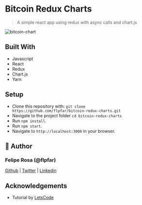 # Bitcoin Redux Charts

> A simple react app using redux with async calls and chart.js

![bitcoin-chart](https://user-images.githubusercontent.com/15898299/90712731-0e2dee00-e27a-11ea-8766-4ca0b1bf2968.png)

## Built With

- Javascript
- React
- Redux
- Chart.js
- Yarn

## Setup
- Clone this repository with: `git clone https://github.com/flpfar/bitcoin-redux-charts.git`
- Navigate to the project folder `cd bitcoin-redux-charts`
- Run `npm install`.
- Run `npm start`.
- Navigate to `http://localhost:3000` in your browser.

## 👤 Author

### Felipe Rosa (@flpfar)

[Github](https://github.com/flpfar) | [Twitter](https://twitter.com/flpfar) | [Linkedin](https://www.linkedin.com/in/felipe-augusto-rosa)

## Acknowledgements
- Tutorial by [LetsCode](https://www.youtube.com/channel/UCAFydcADVj3cHG7QfnAejsA)